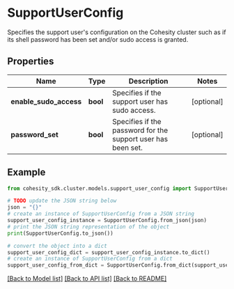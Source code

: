 # SupportUserConfig

Specifies the support user's configuration on the Cohesity cluster such as if its shell password has been set and/or sudo access is granted.

## Properties

Name | Type | Description | Notes
------------ | ------------- | ------------- | -------------
**enable_sudo_access** | **bool** | Specifies if the support user has sudo access. | [optional] 
**password_set** | **bool** | Specifies if the password for the support user has been set. | [optional] 

## Example

```python
from cohesity_sdk.cluster.models.support_user_config import SupportUserConfig

# TODO update the JSON string below
json = "{}"
# create an instance of SupportUserConfig from a JSON string
support_user_config_instance = SupportUserConfig.from_json(json)
# print the JSON string representation of the object
print(SupportUserConfig.to_json())

# convert the object into a dict
support_user_config_dict = support_user_config_instance.to_dict()
# create an instance of SupportUserConfig from a dict
support_user_config_from_dict = SupportUserConfig.from_dict(support_user_config_dict)
```
[[Back to Model list]](../README.md#documentation-for-models) [[Back to API list]](../README.md#documentation-for-api-endpoints) [[Back to README]](../README.md)


